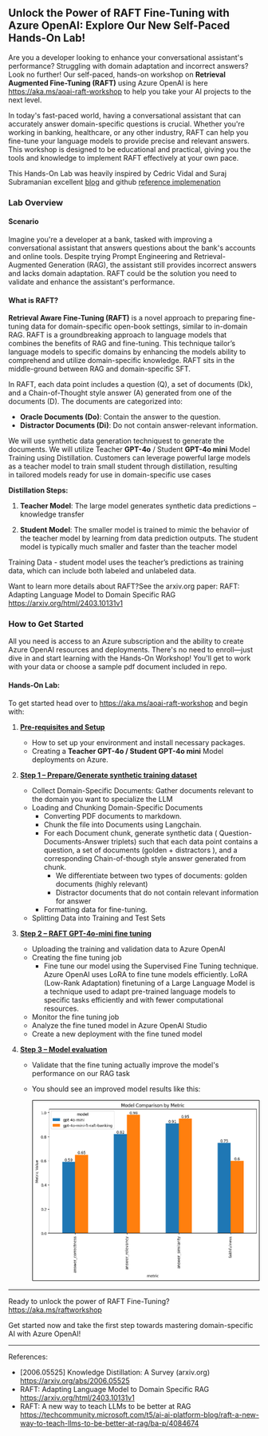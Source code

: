 
## Unlock the Power of RAFT Fine-Tuning with Azure OpenAI: Explore Our New Self-Paced Hands-On Lab!

Are you a developer looking to enhance your conversational assistant's performance? Struggling with domain adaptation and incorrect answers? Look no further! Our self-paced, hands-on workshop on **Retrieval Augmented Fine-Tuning (RAFT)** using Azure OpenAI is here  https://aka.ms/aoai-raft-workshop to help you take your AI projects to the next level.

In today's fast-paced world, having a conversational assistant that can accurately answer domain-specific questions is crucial. Whether you're working in banking, healthcare, or any other industry, RAFT can help you fine-tune your language models to provide precise and relevant answers. This workshop is designed to be educational and practical, giving you the tools and knowledge to implement RAFT effectively at your own pace.

This Hands-On Lab was heavily inspired by Cedric Vidal and Suraj Subramanian excellent [blog](https://techcommunity.microsoft.com/t5/ai-ai-platform-blog/raft-a-new-way-to-teach-llms-to-be-better-at-rag/ba-p/4084674) and github [reference implemenation](https://github.com/ShishirPatil/gorilla/tree/main/raft)

### Lab Overview

#### Scenario

Imagine you're a developer at a bank, tasked with improving a conversational assistant that answers questions about the bank's accounts and online tools. Despite trying Prompt Engineering and Retrieval-Augmented Generation (RAG), the assistant still provides incorrect answers and lacks domain adaptation. RAFT could be the solution you need to validate and enhance the assistant's performance.

#### What is RAFT?

**Retrieval Aware Fine-Tuning (RAFT)** is a novel approach to preparing fine-tuning data for domain-specific open-book settings, similar to in-domain RAG. RAFT is a groundbreaking approach to language models that combines the benefits of RAG and fine-tuning. This technique tailor’s language models to specific domains by enhancing the models ability to comprehend and utilize domain-specific knowledge. RAFT sits in the middle-ground between RAG and domain-specific SFT. 

 In RAFT, each data point includes a question (Q), a set of documents (Dk), and a Chain-of-Thought style answer (A) generated from one of the documents (D). The documents are categorized into:

- **Oracle Documents (Do)**: Contain the answer to the question.
- **Distractor Documents (Di)**: Do not contain answer-relevant information.

 We will use synthetic data generation techniquest to generate the documents. We will utilize Teacher **GPT-4o** / Student **GPT-4o mini** Model Training using Distillation. 
 Customers can leverage powerful large models as a teacher model to train small student through distillation, resulting in tailored models ready for use in domain-specific use cases
 
 **Distillation Steps:**

1. **Teacher Model**: The large model generates synthetic data predictions – knowledge transfer

2. **Student Model**: The smaller model is trained to mimic the behavior of the teacher model by learning from data prediction outputs. The student model is typically much smaller and faster than the teacher model

Training Data - student model uses the teacher’s predictions as training data, which can include both labeled and unlabeled data.

Want to learn more details about RAFT?See the arxiv.org paper: RAFT: Adapting Language Model to Domain Specific RAG https://arxiv.org/html/2403.10131v1

### How to Get Started

All you need is access to an Azure subscription and the ability to create Azure OpenAI resources and deployments. There's no need to enroll—just dive in and start learning with the Hands-On Workshop! You'll get to work with your data or choose a sample pdf document included in repo.

#### Hands-On Lab:


To get started head over to  https://aka.ms/aoai-raft-workshop and begin with:
1. **[Pre-requisites and Setup](https://aka.ms/aoai-raft-workshop)**
   - How to set up your environment and install necessary packages.
   - Creating a **Teacher GPT-4o / Student GPT-4o mini** Model deployments on Azure.

2. **[Step 1 – Prepare/Generate synthetic training dataset](https://github.com/Azure-Samples/azure-openai-raft/blob/main/1_raft_datagen.ipynb)**
   - Collect Domain-Specific Documents: Gather documents relevant to the domain you want to specialize the LLM
   - Loading and Chunking Domain-Specific Documents 
     * Converting PDF documents to markdown.
     * Chunk the file into Documents  using Langchain.
      * For each Document chunk, generate synthetic data ( Question-Documents-Answer triplets) such that each data point contains a question, a set of documents (golden + distractors ), and a corresponding Chain-of-though style answer  generated from chunk. 
        * We differentiate between two types of documents: golden documents (highly relevant) 
        * Distractor documents that do not contain relevant information for answer
     * Formatting data for fine-tuning.
   - Splitting Data into Training and Test Sets

2. **[Step 2 –  RAFT GPT-4o-mini fine tuning](https://github.com/Azure-Samples/azure-openai-raft/blob/main/2_raft_finetuning.ipynb)**
   - Uploading the training and validation data to Azure OpenAI
   - Creating the fine tuning job
     *  Fine tune our model using the Supervised Fine Tuning technique. Azure OpenAI uses LoRA to fine tune models efficiently. LoRA (Low-Rank Adaptation) finetuning of a Large Language Model is a technique used to adapt pre-trained language models to specific tasks efficiently and with fewer computational resources.
   - Monitor the fine tuning job
   - Analyze the fine tuned model in Azure OpenAI Studio
   - Create a new deployment with the fine tuned model
   
3. **[Step 3 –  Model evaluation](https://github.com/Azure-Samples/azure-openai-raft/blob/main/3_raft_evaluation.ipynb)**
   - Validate that the fine tuning actually improve the model's performance on our RAG task
   - You should see an improved model results like this: 

      ![alt text](images/bank_eval.png)


---

Ready to unlock the power of RAFT Fine-Tuning? https://aka.ms/raftworkshop

Get started now and take the first step towards mastering domain-specific AI with Azure OpenAI!

---
References:

* [2006.05525] Knowledge Distillation: A Survey (arxiv.org) https://arxiv.org/abs/2006.05525
* RAFT: Adapting Language Model to Domain Specific RAG https://arxiv.org/html/2403.10131v1
* RAFT:  A new way to teach LLMs to be better at RAG  https://techcommunity.microsoft.com/t5/ai-ai-platform-blog/raft-a-new-way-to-teach-llms-to-be-better-at-rag/ba-p/4084674